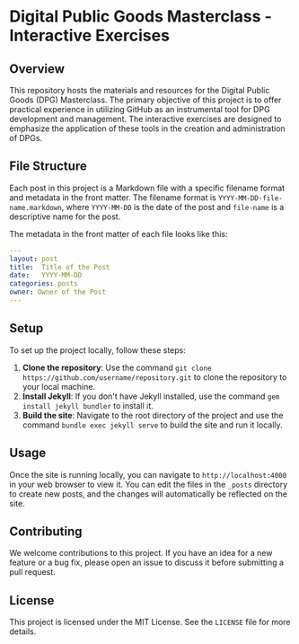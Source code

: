 # Digital Public Goods Masterclass - Interactive Exercises

## Overview

This repository hosts the materials and resources for the Digital Public Goods (DPG) Masterclass. The primary objective of this project is to offer practical experience in utilizing GitHub as an instrumental tool for DPG development and management. The interactive exercises are designed to emphasize the application of these tools in the creation and administration of DPGs.

## File Structure

Each post in this project is a Markdown file with a specific filename format and metadata in the front matter. The filename format is `YYYY-MM-DD-file-name.markdown`, where `YYYY-MM-DD` is the date of the post and `file-name` is a descriptive name for the post.

The metadata in the front matter of each file looks like this:

```yaml
---
layout: post
title:  Title of the Post
date:   YYYY-MM-DD
categories: posts
owner: Owner of the Post
---
```

## Setup

To set up the project locally, follow these steps:

1. **Clone the repository**: Use the command `git clone https://github.com/username/repository.git` to clone the repository to your local machine.
2. **Install Jekyll**: If you don't have Jekyll installed, use the command `gem install jekyll bundler` to install it.
3. **Build the site**: Navigate to the root directory of the project and use the command `bundle exec jekyll serve` to build the site and run it locally.

## Usage

Once the site is running locally, you can navigate to `http://localhost:4000` in your web browser to view it. You can edit the files in the `_posts` directory to create new posts, and the changes will automatically be reflected on the site.

## Contributing

We welcome contributions to this project. If you have an idea for a new feature or a bug fix, please open an issue to discuss it before submitting a pull request.

## License

This project is licensed under the MIT License. See the `LICENSE` file for more details.
